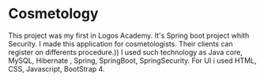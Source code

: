 # Cosmetology
This project was my first in Logos Academy. It's Spring boot project whith Security. I made this application for cosmetologists. Their clients can register on differents procedure.))
I used such technology as Java core, MySQL, Hibernate , Spring, SpringBoot, SpringSecurity. For UI i used HTML, CSS, Javascript, BootStrap 4. 

